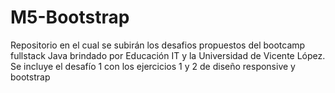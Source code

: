 # M5-Bootstrap
Repositorio en el cual se subirán los desafios propuestos del bootcamp fullstack Java brindado por Educación IT y la Universidad de Vicente López. Se incluye el desafío 1 con los ejercicios 1 y 2 de diseño responsive y bootstrap
